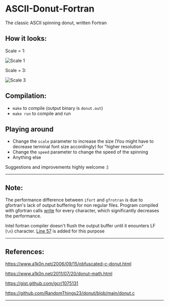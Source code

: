 # ASCII-Donut-Fortran
The classic ASCII spinning donut, written Fortran

## How it looks:
Scale = 1:

![Scale 1](gif/scale-1.gif "Scale 1")

Scale = 3:

![Scale 3](gif/scale-3.gif "Scale 3")

## Compilation:

- `make` to compile (output binary is `donut.out`)
- `make run` to compile and run

## Playing around

- Change the `scale` parameter to increase the size (You might have to decrease terminal font size accordingly) for "higher resolution"
- Change the `speed` parameter to change the speed of the spinning
- Anything else

Suggestions and  improvements highly welcome :)

---
## Note:

The performance difference between `ifort` and `gfrotran` is due to gfortran's lack of output buffering for non regular files. Program compiled with gfortran calls  [write](https://man7.org/linux/man-pages/man2/write.2.html) for every character, which significantly decreases the performance.

Intel fortran compiler doesn't flush the output buffer until it enounters LF (`\n`) character. [Line 57](donut.f90#L57) is added for this purpose

---
## References:

https://www.a1k0n.net/2006/09/15/obfuscated-c-donut.html

https://www.a1k0n.net/2011/07/20/donut-math.html

https://gist.github.com/gcr/1075131

https://github.com/RandomThings23/donut/blob/main/donut.c

---
